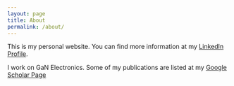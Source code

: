 ```yaml
---
layout: page
title: About
permalink: /about/
---
```


This is my personal website. You can find more information at my [LinkedIn Profile](https://www.linkedin.com/in/seshadri). 

I work on GaN Electronics. Some of my publications are listed at my [Google Scholar Page](https://scholar.google.com/citations?user=O-2tQYsAAAAJ&hl=en)
